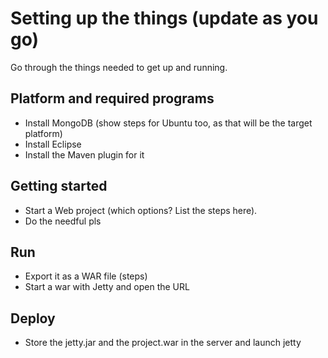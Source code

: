 # Setting up the things (update as you go)

Go through the things needed to get up and running.

## Platform and required programs

- Install MongoDB (show steps for Ubuntu too, as that will be the target platform)
- Install Eclipse
- Install the Maven plugin for it

## Getting started

- Start a Web project (which options? List the steps here).
- Do the needful pls

## Run

- Export it as a WAR file (steps)
- Start a war with Jetty and open the URL

## Deploy

- Store the jetty.jar and the project.war in the server and launch jetty

